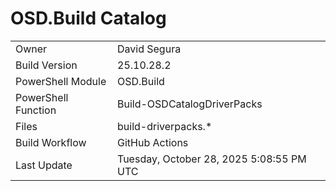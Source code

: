 ﻿# OSD.Build Catalog

| | |
|-|-|
| Owner | David Segura |
| Build Version | 25.10.28.2 |
| PowerShell Module | OSD.Build |
| PowerShell Function | Build-OSDCatalogDriverPacks |
| Files | build-driverpacks.* |
| Build Workflow | GitHub Actions |
| Last Update | Tuesday, October 28, 2025 5:08:55 PM UTC |

